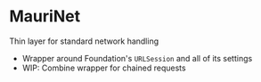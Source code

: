# MauriNet

Thin layer for standard network handling

- Wrapper around Foundation's `URLSession` and all of its settings
- WIP: Combine wrapper for chained requests 
